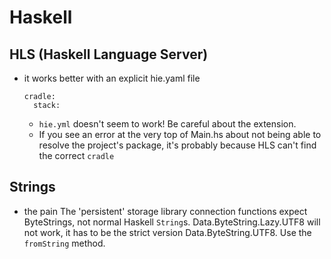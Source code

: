 # Haskell

## HLS (Haskell Language Server)
* it works better with an explicit hie.yaml file
    ```
    cradle:
      stack:
    ```
    * `hie.yml` doesn't seem to work! Be careful about the extension.
    * If you see an error at the very top of Main.hs about not being able to resolve the project's package, it's probably because HLS can't find the correct `cradle`

## Strings
- the pain
The 'persistent' storage library connection functions expect ByteStrings, not normal Haskell `String`s. Data.ByteString.Lazy.UTF8 will not work, it has to be the strict version Data.ByteString.UTF8. Use the `fromString` method.
